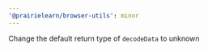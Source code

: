 ```yaml
---
'@prairielearn/browser-utils': minor
---
```


Change the default return type of `decodeData` to unknown
